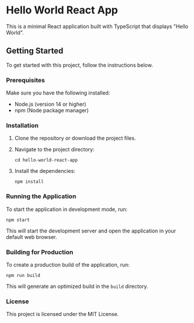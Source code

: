 # Hello World React App

This is a minimal React application built with TypeScript that displays "Hello World".

## Getting Started

To get started with this project, follow the instructions below.

### Prerequisites

Make sure you have the following installed:

- Node.js (version 14 or higher)
- npm (Node package manager)

### Installation

1. Clone the repository or download the project files.
2. Navigate to the project directory:

   ```
   cd hello-world-react-app
   ```

3. Install the dependencies:

   ```
   npm install
   ```

### Running the Application

To start the application in development mode, run:

```
npm start
```

This will start the development server and open the application in your default web browser.

### Building for Production

To create a production build of the application, run:

```
npm run build
```

This will generate an optimized build in the `build` directory.

### License

This project is licensed under the MIT License.
